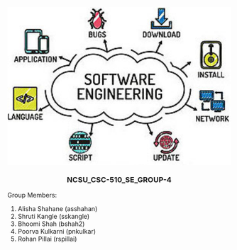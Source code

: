 <p align="center">
<a name=top>
<a href="https://github.com/AlishaShahane/NCSU_CSC-510_SE_GROUP-4.git"><img  width=700 align=center
  src="https://github.com/AlishaShahane/NCSU_CSC-510_SE_GROUP-4/blob/master/misc/software-engineering.jpg"></a> 
<h3 style="text-align:center"> NCSU_CSC-510_SE_GROUP-4 </h3>
</p>

Group Members:
1. Alisha Shahane (asshahan)
2. Shruti Kangle (sskangle)
3. Bhoomi Shah (bshah2)
4. Poorva Kulkarni (pnkulkar)
5. Rohan Pillai (rspillai)
